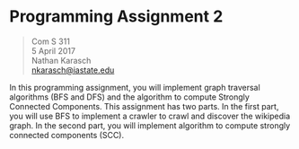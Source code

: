 # Programming Assignment 2

> Com S 311            <br>
> 5 April 2017         <br>
> Nathan Karasch       <br>
> nkarasch@iastate.edu

In this programming assignment, you will implement graph traversal algorithms (BFS and DFS) and
the algorithm to compute Strongly Connected Components. This assignment has two parts. In the
first part, you will use BFS to implement a crawler to crawl and discover the wikipedia graph. In
the second part, you will implement algorithm to compute strongly connected components (SCC).
